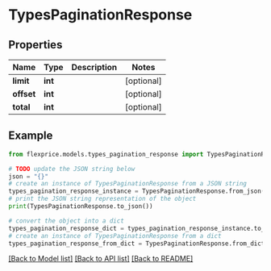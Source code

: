 # TypesPaginationResponse


## Properties

Name | Type | Description | Notes
------------ | ------------- | ------------- | -------------
**limit** | **int** |  | [optional] 
**offset** | **int** |  | [optional] 
**total** | **int** |  | [optional] 

## Example

```python
from flexprice.models.types_pagination_response import TypesPaginationResponse

# TODO update the JSON string below
json = "{}"
# create an instance of TypesPaginationResponse from a JSON string
types_pagination_response_instance = TypesPaginationResponse.from_json(json)
# print the JSON string representation of the object
print(TypesPaginationResponse.to_json())

# convert the object into a dict
types_pagination_response_dict = types_pagination_response_instance.to_dict()
# create an instance of TypesPaginationResponse from a dict
types_pagination_response_from_dict = TypesPaginationResponse.from_dict(types_pagination_response_dict)
```
[[Back to Model list]](../README.md#documentation-for-models) [[Back to API list]](../README.md#documentation-for-api-endpoints) [[Back to README]](../README.md)


